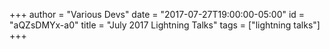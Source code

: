 +++
author = "Various Devs"
date = "2017-07-27T19:00:00-05:00"
id = "aQZsDMYx-a0"
title = "July 2017 Lightning Talks"
tags = ["lightning talks"]
+++

